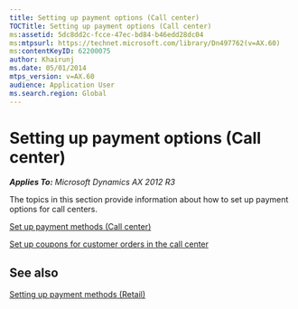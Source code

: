 ```yaml
---
title: Setting up payment options (Call center)
TOCTitle: Setting up payment options (Call center)
ms:assetid: 5dc8dd2c-fcce-47ec-bd84-b46edd28dc04
ms:mtpsurl: https://technet.microsoft.com/library/Dn497762(v=AX.60)
ms:contentKeyID: 62200075
author: Khairunj
ms.date: 05/01/2014
mtps_version: v=AX.60
audience: Application User
ms.search.region: Global
---
```


# Setting up payment options (Call center) 


_**Applies To:** Microsoft Dynamics AX 2012 R3_

The topics in this section provide information about how to set up payment options for call centers.

[Set up payment methods (Call center)](set-up-payment-methods-call-center.md)

[Set up coupons for customer orders in the call center](set-up-coupons-for-customer-orders-in-the-call-center.md)

## See also

[Setting up payment methods (Retail)](setting-up-payment-methods-retail.md)

  


